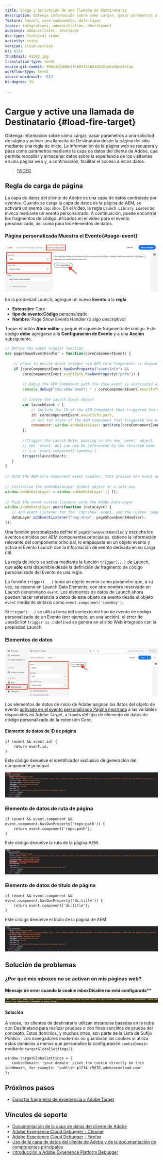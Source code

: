 ```yaml
---
title: Carga y activación de una llamada de Destinatario
description: Obtenga información sobre cómo cargar, pasar parámetros a una solicitud de página y activar una llamada de Destinatario desde la página del sitio mediante una regla de inicio. La información de la página se recupera y pasa como parámetros mediante la capa de datos del cliente de Adobe, que permite recopilar y almacenar datos sobre la experiencia de los visitantes en una página web y, a continuación, facilitar el acceso a estos datos.
feature: launch, core-components, data-layer
topics: integrations, administration, development
audience: administrator, developer
doc-type: technical video
activity: setup
version: cloud-service
kt: 6133
thumbnail: 41243.jpg
translation-type: tm+mt
source-git-commit: 988e390dd9e1fc6033b3651db151e6a60ce4efaa
workflow-type: tm+mt
source-wordcount: '613'
ht-degree: 3%

---
```



# Cargue y active una llamada de Destinatario {#load-fire-target}

Obtenga información sobre cómo cargar, pasar parámetros a una solicitud de página y activar una llamada de Destinatario desde la página del sitio mediante una regla de inicio. La información de la página web se recupera y pasa como parámetros mediante la capa de datos del cliente de Adobe, que permite recopilar y almacenar datos sobre la experiencia de los visitantes en una página web y, a continuación, facilitar el acceso a estos datos.

>[!VIDEO](https://video.tv.adobe.com/v/41243?quality=12&learn=on)

## Regla de carga de página

La capa de datos del cliente de Adobe es una capa de datos controlada por eventos. Cuando se carga la capa de datos de la página de AEM, se activará un evento `cmp:show`. En el vídeo, la regla `Launch Library Loaded` se invoca mediante un evento personalizado. A continuación, puede encontrar los fragmentos de código utilizados en el vídeo para el evento personalizado, así como para los elementos de datos.

### Página personalizada Muestra el Evento{#page-event}

![La página muestra la configuración del evento y el código personalizado](assets/load-and-fire-target-call.png)

En la propiedad Launch, agregue un nuevo **Evento** a la **regla**

+ __Extensión:__ Core
+ __tipo de evento:Código__ personalizado
+ __Nombre:__ Page Show Evento Handler (o algo descriptivo)

Toque el botón __Abrir editor__ y pegue el siguiente fragmento de código. Este código __debe__ agregarse a la __Configuración de Evento__ y a una __Acción__ subsiguiente.

```javascript
// Define the event handler function
var pageShownEventHandler = function(coreComponentEvent) {

    // Check to ensure event trigger via AEM Core Components is shaped correctly
    if (coreComponentEvent.hasOwnProperty("eventInfo") && 
        coreComponentEvent.eventInfo.hasOwnProperty("path")) {
    
        // Debug the AEM Component path the show event is associated with
        console.debug("cmp:show event: " + coreComponentEvent.eventInfo.path);

        // Create the Launch Event object
        var launchEvent = {
            // Include the ID of the AEM Component that triggered the event
            id: coreComponentEvent.eventInfo.path,
            // Get the state of the AEM Component that triggered the event           
            component: window.adobeDataLayer.getState(coreComponentEvent.eventInfo.path)
        };

        //Trigger the Launch Rule, passing in the new `event` object
        // the `event` obj can now be referenced by the reserved name `event` by other Launch data elements
        // i.e `event.component['someKey']`
        trigger(launchEvent);
   }
}

// With the AEM Core Component event handler, that proxies the event and relevant information to Adobe Launch, defined above...

// Initialize the adobeDataLayer global object in a safe way
window.adobeDataLayer = window.adobeDataLayer || [];

// Push the event custom listener onto the Adobe Data Layer
window.adobeDataLayer.push(function (dataLayer) {
   // Add event listener for the `cmp:show` event, and the custom `pageShownEventHandler` function as the callback
   dataLayer.addEventListener("cmp:show", pageShownEventHandler);
});
```

Una función personalizada define el `pageShownEventHandler` y escucha los eventos emitidos por AEM componentes principales, obtiene la información relevante del componente principal, lo empaqueta en un objeto evento y activa el Evento Launch con la información de evento derivada en su carga útil.

La regla de inicio se activa mediante la función `trigger(...)` de Launch, que __sólo__ está disponible desde la definición de fragmento de código personalizado del Evento de una regla.

La función `trigger(...)` toma un objeto evento como parámetro que, a su vez, se expone en Launch Data Elements, con otro nombre reservado en Launch denominado `event`. Los elementos de datos de Launch ahora pueden hacer referencia a datos de este objeto de evento desde el objeto `event` mediante sintaxis como `event.component['someKey']`.

Si `trigger(...)` se utiliza fuera del contexto del tipo de evento de código personalizado de un Evento (por ejemplo, en una acción), el error de JavaScript `trigger is undefined` se genera en el sitio Web integrado con la propiedad Launch.


### Elementos de datos

![Elementos de datos](assets/data-elements.png)

Los elementos de datos de inicio de Adobe asignan los datos del objeto de evento [activado en el evento personalizado Página mostrada](#page-event) a las variables disponibles en Adobe Target, a través del tipo de elemento de datos de código personalizado de la extensión Core.

#### Elemento de datos de ID de página

```
if (event && event.id) {
    return event.id;
}
```

Este código devuelve el identificador exclusivo de generación del componente principal.

![ID de página](assets/pageid.png)

### Elemento de datos de ruta de página

```
if (event && event.component && event.component.hasOwnProperty('repo:path')) {
    return event.component['repo:path'];
}
```

Este código devuelve la ruta de la página AEM.

![Ruta de página](assets/pagepath.png)

### Elemento de datos de título de página

```
if (event && event.component && event.component.hasOwnProperty('dc:title')) {
    return event.component['dc:title'];
}
```

Este código devuelve el título de la página de AEM.

![Título de página](assets/pagetitle.png)

## Solución de problemas

### ¿Por qué mis mboxes no se activan en mis páginas web?

#### Mensaje de error cuando la cookie mboxDisable no está configurada**

![Error de dominio de cookie de destinatario](assets/target-cookie-error.png)

#### Solución

A veces, los clientes de destinatario utilizan instancias basadas en la nube con Destinatario para realizar pruebas o con fines sencillos de prueba del concepto. Estos dominios, y muchos otros, son parte de la Lista de Sufijo Público .
Los navegadores modernos no guardarán las cookies si utiliza estos dominios a menos que personalice la configuración `cookieDomain` mediante `targetGlobalSettings()`.

```
window.targetGlobalSettings = {  
   cookieDomain: 'your-domain' //set the cookie directly on this subdomain, for example: 'publish-p1234-e5678.adobeaemcloud.com'
};
```

## Próximos pasos

+ [Exportar fragmento de experiencia a Adobe Target](./export-experience-fragment-target.md)

## Vínculos de soporte

+ [Documentación de la capa de datos del cliente de Adobe](https://github.com/adobe/adobe-client-data-layer/wiki)
+ [Adobe Experience Cloud Debugger - Chrome](https://chrome.google.com/webstore/detail/adobe-experience-cloud-de/ocdmogmohccmeicdhlhhgepeaijenapj)
+ [Adobe Experience Cloud Debugger - Firefox](https://addons.mozilla.org/en-US/firefox/addon/adobe-experience-platform-dbg/)
+ [Uso de la capa de datos del cliente de Adobe y de la documentación de componentes principales](https://docs.adobe.com/content/help/es-ES/experience-manager-core-components/using/developing/data-layer/overview.html)
+ [Introducción a Adobe Experience Platform Debugger](https://docs.adobe.com/content/help/en/platform-learn/tutorials/data-ingestion/web-sdk/introduction-to-the-experience-platform-debugger.html)
